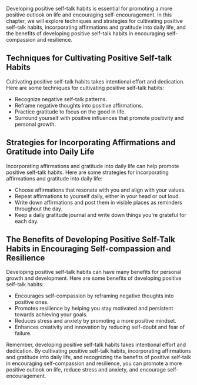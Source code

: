 
Developing positive self-talk habits is essential for promoting a more positive outlook on life and encouraging self-encouragement. In this chapter, we will explore techniques and strategies for cultivating positive self-talk habits, incorporating affirmations and gratitude into daily life, and the benefits of developing positive self-talk habits in encouraging self-compassion and resilience.

Techniques for Cultivating Positive Self-talk Habits
----------------------------------------------------

Cultivating positive self-talk habits takes intentional effort and dedication. Here are some techniques for cultivating positive self-talk habits:

* Recognize negative self-talk patterns.
* Reframe negative thoughts into positive affirmations.
* Practice gratitude to focus on the good in life.
* Surround yourself with positive influences that promote positivity and personal growth.

Strategies for Incorporating Affirmations and Gratitude into Daily Life
-----------------------------------------------------------------------

Incorporating affirmations and gratitude into daily life can help promote positive self-talk habits. Here are some strategies for incorporating affirmations and gratitude into daily life:

* Choose affirmations that resonate with you and align with your values.
* Repeat affirmations to yourself daily, either in your head or out loud.
* Write down affirmations and post them in visible places as reminders throughout the day.
* Keep a daily gratitude journal and write down things you're grateful for each day.

The Benefits of Developing Positive Self-Talk Habits in Encouraging Self-compassion and Resilience
--------------------------------------------------------------------------------------------------

Developing positive self-talk habits can have many benefits for personal growth and development. Here are some benefits of developing positive self-talk habits:

* Encourages self-compassion by reframing negative thoughts into positive ones.
* Promotes resilience by helping you stay motivated and persistent towards achieving your goals.
* Reduces stress and anxiety by promoting a more positive mindset.
* Enhances creativity and innovation by reducing self-doubt and fear of failure.

Remember, developing positive self-talk habits takes intentional effort and dedication. By cultivating positive self-talk habits, incorporating affirmations and gratitude into daily life, and recognizing the benefits of positive self-talk in encouraging self-compassion and resilience, you can promote a more positive outlook on life, reduce stress and anxiety, and encourage self-encouragement.
